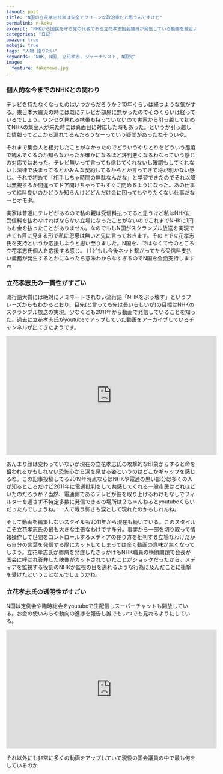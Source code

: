 ```yaml
---
layout: post
title: "N国の立花孝志代表は安全でクリーンな政治家だと思うんですけど"
permalink: n-koku
excerpt: "NHKから国民を守る党の代表である立花孝志国会議員が発信している動画を最近よく見るのですが、彼の正直さには惹かれるものがあります。NHKをぶっ壊せるかどうかはわかりませんが個人的には彼を応援したい、そんな気持ちです。"
categories: "日記"
amazon: true
mokuji: true
tags: "人物 語りたい"
keywords: "NHK, N国, 立花孝志, ジャーナリスト, N国党"
image:
  feature: fakenews.jpg
---
```


### 個人的な今までのNHKとの関わり

テレビを持たなくなったのはいつからだろうか？10年くらいは経つような気がする。東日本大震災の時には既にテレビが部屋に無かったのでそのくらいは経っているでしょう。ワンセグ見れる携帯も持っていないので実家から引っ越して初めてNHKの集金人が来た時には真面目に対応した時もあった。というか引っ越した情報ってどこから漏れてるんだろうなーっていう疑問があったねそういや。

それまで集金人と相対したことがなかったのでどういうやりとりをどういう態度で臨んでくるのか知らなかったが確かになるほど評判悪くなるわなっていう感じの対応ではあった。テレビ無いって言っても信じてくれないし確認もしてくれないし法律で決まってるとかみんな契約してるからとか言ってきて埒が明かない感じ。それで初めて「相手しちゃ時間の無駄なんだな」と学習できたのでそれ以降は無視するか間違ってドア開けちゃってもすぐに閉めるようになった。あの仕事って給料良いのかどうか知らんけどどんだけ金に困ってもやりたくない仕事だなーとオモタ。

実家は普通にテレビがあるので私の親は受信料払ってると思うけど私はNHKに受信料を払わなければならない立場になったことがないのでこれまでNHKに1円もお金を払ったことがありません。なのでもしN国がスクランブル放送を実現できても目に見える形で私に恩恵は無いと先に言っておきます。その上で立花孝志氏を支持というか応援しようと思い至りました。N国を、ではなくて今のところ立花孝志氏個人を応援する感じ。
けどもし今後ネット繋がってたら受信料支払い義務が発生するとかになったら意味わからなすぎるのでN国を全面支持しますｗ

### 立花孝志氏の一貫性がすごい

流行語大賞には絶対にノミネートされない流行語「NHKをぶっ壊す」というフレーズからもわかるとおり、目先(と言っても先は長いらしいが)の目標はNHKのスクランブル放送の実現。少なくとも2011年から動画で発信していることを知った。過去に立花孝志氏がyoutubeでアップしていた動画をアーカイブしているチャンネルが出てきたようです。

<iframe width="560" height="315" src="https://www.youtube.com/embed/C3n5YZ0hQdU" frameborder="0" allow="accelerometer; autoplay; encrypted-media; gyroscope; picture-in-picture" allowfullscreen></iframe>

あんまり顔は変わっていないが現在の立花孝志氏の攻撃的な印象からすると命を狙われるかもしれない恐怖心から涙を見せる姿というのはどこかギャップを感じるね。この記事投稿してる2019年時点ならばNHKや電通の黒い部分は多くの人が知るところだけど2011年に電通批判をして共感してくれる一般市民はどれほどいたのだろうか？当然、電通側であるテレビが彼を取り上げるわけもなしでフィルターを通さず不特定多数に発信できるの場所は２ちゃんねるとyoutubeくらいだったんでしょうね。一人で戦う怖さも涙として現れたのかもしれんね。

そして動画を編集しないスタイルも2011年から現在も続いている。このスタイルこそ立花孝志氏の最も大きな主張なわけです多分。事実から一部を切り取って情報操作して世間をコントロールするメディアの在り方を批判する立場なわけだから自分の言葉を発信する際にカットしてしまっては全く動画の意味が無くなってしまう。立花孝志氏が鬱病を発症したきっかけもNHK職員の横領問題で会長が国会に呼ばれ答弁した映像がカットされていたことがショックだったから。メディアを監視する役割のNHKが監視の目を逃れるような行為に及んだことに衝撃を受けたということなんでしょうかね。

### 立花孝志氏の透明性がすごい

N国は定例会や臨時総会をyoutubeで生配信しスーパーチャットも開放している。お金の使いみちや動向の進捗を報告し誰でもいつでも見れるようにしている。

<iframe width="560" height="315" src="https://www.youtube.com/embed/TcySouabLBM" frameborder="0" allow="accelerometer; autoplay; encrypted-media; gyroscope; picture-in-picture" allowfullscreen></iframe>

それ以外にも非常に多くの動画をアップしていて現役の国会議員の中で最も何をしているのか
<!--stackedit_data:
eyJoaXN0b3J5IjpbLTE2OTY4OTQyMywzMTI2OTE5MywxNTEyND
U1MjUyLDM1NzU1MjUzMCwxNTM0NDAzMjQ2LC0xNjgxMTAzMzM3
LC0xOTU4MjAzMjgwLDcwNzExNzcyNiwyODc2MTc1MjUsMTI0MD
k4Njg5MSwxNzkzNTk4Nzc4LDEwMzYwMTg1NzMsMTA3Mjc2MTA5
MSwtMTM5NzM3Nzc0MywtMTA0MzEzNTQ1Nl19
-->